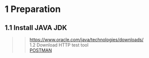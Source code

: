 1	Preparation  
==
1.1	Install JAVA JDK  
--
>>https://www.oracle.com/java/technologies/downloads/  
1.2	Download HTTP test tool  
   [POSTMAN](https://www.postman.com/downloads/)
